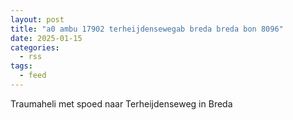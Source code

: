 ```yaml
---
layout: post
title: "a0 ambu 17902 terheijdensewegab breda breda bon 8096"
date: 2025-01-15
categories: 
  - rss
tags: 
  - feed
---
```


Traumaheli met spoed naar Terheijdenseweg in Breda
